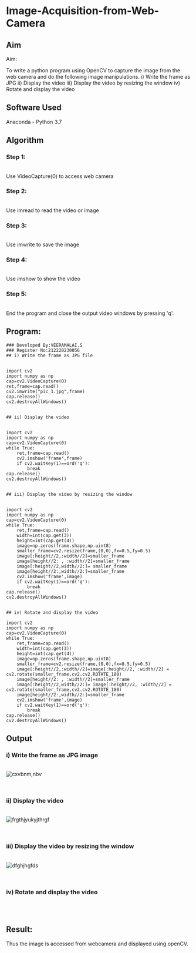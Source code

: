 # Image-Acquisition-from-Web-Camera
## Aim
 
Aim:
 
To write a python program using OpenCV to capture the image from the web camera and do the following image manipulations.
i) Write the frame as JPG 
ii) Display the video 
iii) Display the video by resizing the window
iv) Rotate and display the video

## Software Used
Anaconda - Python 3.7
## Algorithm
### Step 1:
<br>Use VideoCapture(0) to access web camera


### Step 2:
<br>Use imread to read the video or image


### Step 3:
<br>Use imwrite to save the image


### Step 4:
<br>Use imshow to show the video

### Step 5:
<br>End the program and close the output video windows by pressing 'q'.


## Program:
``` 
### Developed By:VEERAMALAI.S
### Register No:212220230056
## i) Write the frame as JPG file


import cv2
import numpy as np
cap=cv2.VideoCapture(0)
ret,frame=cap.read()
cv2.imwrite("pic_1.jpg",frame)
cap.release()
cv2.destroyAllWindows()


## ii) Display the video


import cv2
import numpy as np
cap=cv2.VideoCapture(0)
while True:
    ret,frame=cap.read()
    cv2.imshow('frame',frame)
    if cv2.waitKey(1)==ord('q'):
        break
cap.release()
cv2.destroyAllWindows()


## iii) Display the video by resizing the window


import cv2
import numpy as np
cap=cv2.VideoCapture(0)
while True:
    ret,frame=cap.read()
    width=int(cap.get(3))
    height=int(cap.get(4))
    image=np.zeros(frame.shape,np.uint8)
    smaller_frame=cv2.resize(frame,(0,0),fx=0.5,fy=0.5)
    image[:height//2,:width//2]=smaller_frame
    image[height//2: , :width//2]=smaller_frame
    image[:height//2,width//2:]= smaller_frame
    image[height//2:,width//2:]=smaller_frame
    cv2.imshow('frame',image)
    if cv2.waitKey(1)==ord('q'):
        break
cap.release()
cv2.destroyAllWindows()


## iv) Rotate and display the video

import cv2
import numpy as np
cap=cv2.VideoCapture(0)
while True:
    ret,frame=cap.read()
    width=int(cap.get(3))
    height=int(cap.get(4))
    image=np.zeros(frame.shape,np.uint8)
    smaller_frame=cv2.resize(frame,(0,0),fx=0.5,fy=0.5)
    image[:height//2,:width//2]=image[:height//2, :width//2] = cv2.rotate(smaller_frame,cv2.cv2.ROTATE_180)
    image[height//2: , :width//2]=smaller_frame
    image[:height//2,width//2:]= image[:height//2, :width//2] = cv2.rotate(smaller_frame,cv2.cv2.ROTATE_180)
    image[height//2:,width//2:]=smaller_frame
    cv2.imshow('frame',image)
    if cv2.waitKey(1)==ord('q'):
        break
cap.release()
cv2.destroyAllWindows()

```
## Output

### i) Write the frame as JPG image
</br>![cxvbnm,nbv](https://user-images.githubusercontent.com/75234790/162403970-17d0f8bd-5e85-4439-b243-a2512fca1c70.png)

</br>


### ii) Display the video
</br>![frgthjyukyjthrgf](https://user-images.githubusercontent.com/75234790/162404010-8328661e-9ca4-4323-b077-f0efd3b4c297.png)

</br>


### iii) Display the video by resizing the window
</br>![dfghjhgfds](https://user-images.githubusercontent.com/75234790/162404037-8e4d2202-7835-40fc-b6b4-4d3f532c7a1d.png)

</br>



### iv) Rotate and display the video
</br>
</br>





## Result:
Thus the image is accessed from webcamera and displayed using openCV.
